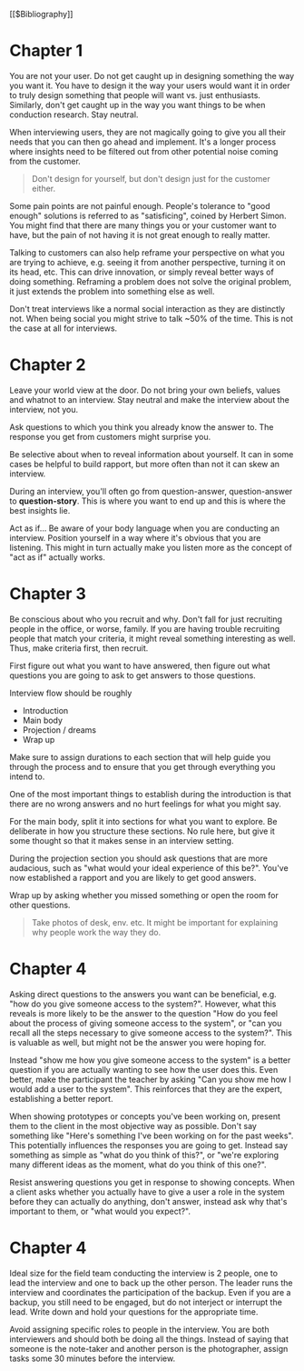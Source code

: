 [[$Bibliography]]

# Chapter 1

You are not your user. Do not get caught up in designing something the way you want it. You have to design it the way your users would want it in order to truly design something that people will want vs. just enthusiasts. Similarly, don't get caught up in the way you want things to be when conduction research. Stay neutral.

When interviewing users, they are not magically going to give you all their needs that you can then go ahead and implement. It's a longer process where insights need to be filtered out from other potential noise coming from the customer.

> Don't design for yourself, but don't design just for the customer either.

Some pain points are not painful enough. People's tolerance to "good enough" solutions is referred to as "satisficing", coined by Herbert Simon. You might find that there are many things you or your customer want to have, but the pain of not having it is not great enough to really matter.

Talking to customers can also help reframe your perspective on what you are trying to achieve, e.g. seeing it from another perspective, turning it on its head, etc. This can drive innovation, or simply reveal better ways of doing something. Reframing a problem does not solve the original problem, it just extends the problem into something else as well.

Don't treat interviews like a normal social interaction as they are distinctly not. When being social you might strive to talk ~50% of the time. This is not the case at all for interviews.

# Chapter 2

Leave your world view at the door. Do not bring your own beliefs, values and whatnot to an interview. Stay neutral and make the interview about the interview, not you.

Ask questions to which you think you already know the answer to. The response you get from customers might surprise you.

Be selective about when to reveal information about yourself. It can in some cases be helpful to build rapport, but more often than not it can skew an interview.

During an interview, you'll often go from question-answer, question-answer to **question-story**. This is where you want to end up and this is where the best insights lie.

Act as if... Be aware of your body language when you are conducting an interview. Position yourself in a way where it's obvious that you are listening. This might in turn actually make you listen more as the concept of "act as if" actually works.

# Chapter 3

Be conscious about who you recruit and why. Don't fall for just recruiting people in the office, or worse, family. If you are having trouble recruiting people that match your criteria, it might reveal something interesting as well. Thus, make criteria first, then recruit.

First figure out what you want to have answered, then figure out what questions you are going to ask to get answers to those questions.

Interview flow should be roughly
- Introduction
- Main body
- Projection / dreams
- Wrap up

Make sure to assign durations to each section that will help guide you through the process and to ensure that you get through everything you intend to.

One of the most important things to establish during the introduction is that there are no wrong answers and no hurt feelings for what you might say.

For the main body, split it into sections for what you want to explore. Be deliberate in how you structure these sections. No rule here, but give it some thought so that it makes sense in an interview setting.

During the projection section you should ask questions that are more audacious, such as "what would your ideal experience of this be?". You've now established a rapport and you are likely to get good answers.

Wrap up by asking whether you missed something or open the room for other questions.

> Take photos of desk, env. etc. It might be important for explaining why people work the way they do.

# Chapter 4

Asking direct questions to the answers you want can be beneficial, e.g. "how do you give someone access to the system?". However, what this reveals is more likely to be the answer to the question "How do you feel about the process of giving someone access to the system", or "can you recall all the steps necessary to give someone access to the system?". This is valuable as well, but might not be the answer you were hoping for.

Instead "show me how you give someone access to the system" is a better question if you are actually wanting to see how the user does this. Even better, make the participant the teacher by asking "Can you show me how I would add a user to the system". This reinforces that they are the expert, establishing a better report.

When showing prototypes or concepts you've been working on, present them to the client in the most objective way as possible. Don't say something like "Here's something I've been working on for the past weeks". This potentially influences the responses you are going to get. Instead say something as simple as "what do you think of this?", or "we're exploring many different ideas as the moment, what do you think of this one?".

Resist answering questions you get in response to showing concepts. When a client asks whether you actually have to give a user a role in the system before they can actually do anything, don't answer, instead ask why that's important to them, or "what would you expect?".

# Chapter 4

Ideal size for the field team conducting the interview is 2 people, one to lead the interview and one to back up the other person. The leader runs the interview and coordinates the participation of the backup. Even if you are a backup, you still need to be engaged, but do not interject or interrupt the lead. Write down and hold your questions for the appropriate time.

Avoid assigning specific roles to people in the interview. You are both interviewers and should both be doing all the things. Instead of saying that someone is the note-taker and another person is the photographer, assign tasks some 30 minutes before the interview.





